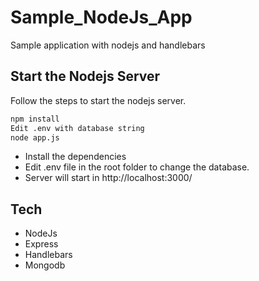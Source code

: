 # Sample_NodeJs_App
Sample application with nodejs and handlebars

## Start the Nodejs Server
Follow the steps to start the nodejs server.

```sh
npm install
Edit .env with database string
node app.js
```
- Install the dependencies
- Edit .env file in the root folder to change the database. 
- Server will start in http://localhost:3000/

## Tech
- NodeJs
- Express
- Handlebars
- Mongodb